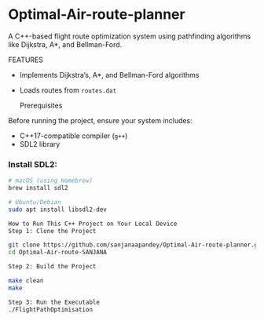 # Optimal-Air-route-planner
A C++-based flight route optimization system using pathfinding algorithms like Dijkstra, A*, and Bellman-Ford.


FEATURES

- Implements Dijkstra’s, A*, and Bellman-Ford algorithms
- Loads routes from `routes.dat`

  Prerequisites

Before running the project, ensure your system includes:

- C++17-compatible compiler (`g++`)
- SDL2 library

###  Install SDL2:

```bash
# macOS (using Homebrew)
brew install sdl2

# Ubuntu/Debian
sudo apt install libsdl2-dev

How to Run This C++ Project on Your Local Device
Step 1: Clone the Project

git clone https://github.com/sanjanaapandey/Optimal-Air-route-planner.git
cd Optimal-Air-route-SANJANA

Step 2: Build the Project

make clean
make

Step 3: Run the Executable
./FlightPathOptimisation
